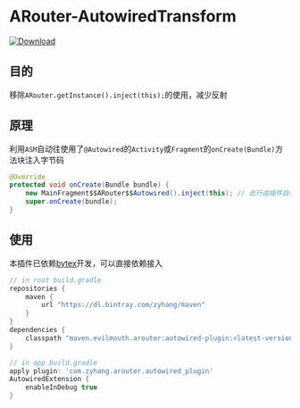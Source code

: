 # ARouter-AutowiredTransform

[ ![Download](https://api.bintray.com/packages/zyhang/maven/ARouter-AutowiredPlugin/images/download.svg) ](https://bintray.com/zyhang/maven/ARouter-AutowiredPlugin/_latestVersion)

## 目的
移除`ARouter.getInstance().inject(this);`的使用，减少反射

## 原理
利用`ASM`自动往使用了`@Autowired`的`Activity`或`Fragment`的`onCreate(Bundle)`方法块注入字节码
``` java
@Override
protected void onCreate(Bundle bundle) {
    new MainFragment$$ARouter$$Autowired().inject(this); // 此行由插件自动生成
    super.onCreate(bundle);
}
```

## 使用

本插件已依赖[bytex]()开发，可以直接依赖接入

```groovy
// in root build.gradle
repositories {
    maven {
        url "https://dl.bintray.com/zyhang/maven"
    }
}
dependencies {
    classpath "maven.evilmouth.arouter:autowired-plugin:<latest-version>"
}

// in app build.gradle
apply plugin: 'com.zyhang.arouter.autowired_plugin'
AutowiredExtension {
    enableInDebug true
}
```
